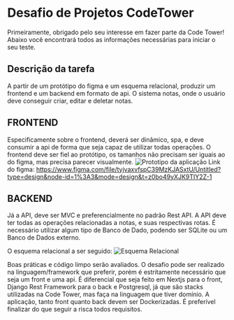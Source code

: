 # Desafio de Projetos CodeTower

Primeiramente, obrigado pelo seu interesse em fazer parte da Code Tower! Abaixo você encontrará todos as informações necessárias para iniciar o seu teste.

## Descrição da tarefa
A partir de um protótipo do figma e um esquema relacional, produzir um frontend e um backend em formato de api.
O sistema notas, onde o usuário deve conseguir criar, editar e deletar notas.

## FRONTEND
Especificamente sobre o frontend, deverá ser dinâmico, spa, e deve consumir a api de forma que seja capaz de utilizar todas operações. O frontend deve ser fiel ao protótipo, os tamanhos não precisam ser iguais ao do figma, mas precisa parecer visualmente.
![Prototipo da aplicação](blob:https://web.whatsapp.com/b8d3e4b5-fc04-4100-a34a-3241c56f9f8c)
Link do figma: https://www.figma.com/file/tyjvaxvfspC39MzKJASxtU/Untitled?type=design&node-id=1%3A3&mode=design&t=z0bo49yXJK9TIY2Z-1

## BACKEND
Já a API, deve ser MVC e preferencialmente no padrão Rest API. A API deve ter todas as operações relacionadas a notas, e suas respectivas rotas. É necessário utilizar algum tipo de Banco de Dado, podendo ser SQLite ou um Banco de Dados externo. 

O esquema relacional a ser seguido:
![Esquema Relacional](https://cdn.discordapp.com/attachments/1105596238746886144/1186456052632391753/image.png?ex=6593504e&is=6580db4e&hm=10d6d4008639680eb253eb924b6fb8468beb62d1d748272fb0e8e3ab7f92b5d8&)

Boas práticas e código limpo serão avaliados.
O desafio pode ser realizado na linguagem/framework que preferir, porém é estritamente necessário que seja um front e uma api. É diferencial que seja feito em Nextjs para o front, Django Rest Framework para o back e Postgresql, já que são stacks utilizadas na Code Tower, mas faça na linguagem que tiver domínio. A aplicação, tanto front quanto back devem ser Dockerizadas. É preferível finalizar do que seguir a risca todos requisitos.
